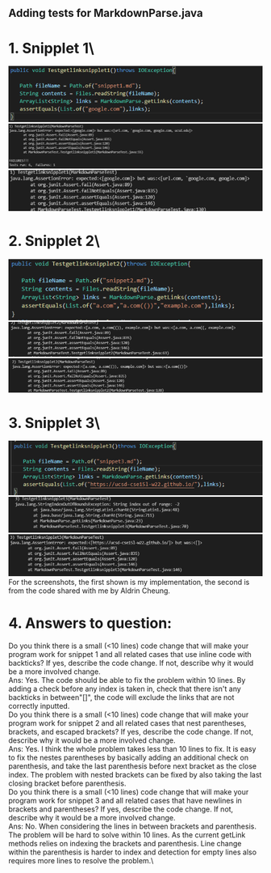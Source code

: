 ## Adding tests for MarkdownParse.java
# 1. Snipplet 1\
![image](sni1t1.png)\
![image](sni1tirun.png)
![image](sni1tirun2.png)
# 2. Snipplet 2\
![image](sni2t1.png)\
![image](sni2tirun.png)
![image](sni2tirun2.png)
# 3. Snipplet 3\
![image](sni3t1.png)\
![image](sni3tirun.png)
![image](sni3tirun2.png)
For the screenshots, the first shown is my implementation, the second is from the code shared with me by Aldrin Cheung. 
# 4. Answers to question:
Do you think there is a small (<10 lines) code change that will make your program work for snippet 1 and all related cases that use inline code with backticks? If yes, describe the code change. If not, describe why it would be a more involved change.\
Ans: Yes. The code should be able to fix the problem within 10 lines. By adding a check before any index is taken in, check that there isn't any backticks in between"[]", the code will exclude the links that are not correctly inputted. \
Do you think there is a small (<10 lines) code change that will make your program work for snippet 2 and all related cases that nest parentheses, brackets, and escaped brackets? If yes, describe the code change. If not, describe why it would be a more involved change.\
Ans: Yes. I think the whole problem takes less than 10 lines to fix. It is easy to fix the nestes parentheses by basically adding an additional check on parenthesis, and take the last parenthesis before next bracket as the close index. The problem with nested brackets can be fixed by also taking the last closing bracket before parenthesis. \
Do you think there is a small (<10 lines) code change that will make your program work for snippet 3 and all related cases that have newlines in brackets and parentheses? If yes, describe the code change. If not, describe why it would be a more involved change.\
Ans: No. When considering the lines in between brackets and parenthesis. The problem will be hard to solve within 10 lines. As the current getLink methods relies on indexing the brackets and parenthesis. Line change within the parenthesis is harder to index and detection for empty lines also requires more lines to resolve the problem.\